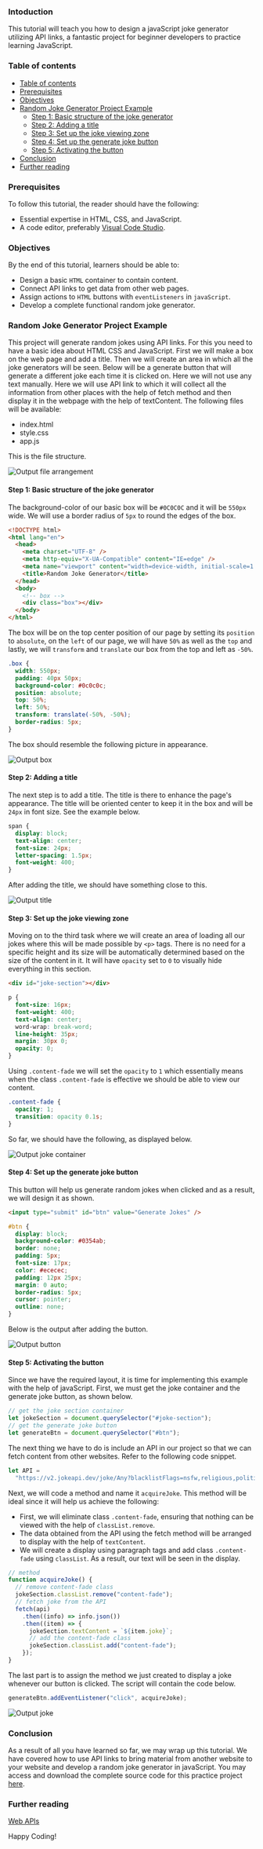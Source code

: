 ### Intoduction
This tutorial will teach you how to design a javaScript joke generator utilizing API links, a fantastic project for beginner developers to practice learning JavaScript.

### Table of contents

- [Table of contents](#table-of-contents)
- [Prerequisites](#prerequisites)
- [Objectives](#objectives)
- [Random Joke Generator Project Example](#random-joke-generator-project-example)
  - [Step 1: Basic structure of the joke generator](#step-1-basic-structure-of-the-joke-generator)
  - [Step 2: Adding a title](#step-2-adding-a-title)
  - [Step 3: Set up the joke viewing zone](#step-3-set-up-the-joke-viewing-zone)
  - [Step 4: Set up the generate joke button](#step-4-set-up-the-generate-joke-button)
  - [Step 5: Activating the button](#step-5-activating-the-button)
- [Conclusion](#conclusion)
- [Further reading](#further-reading)

### Prerequisites

To follow this tutorial, the reader should have the following:

- Essential expertise in HTML, CSS, and JavaScript.
- A code editor, preferably [Visual Code Studio](https://code.visualstudio.com/).

### Objectives

By the end of this tutorial, learners should be able to:

- Design a basic `HTML` container to contain content.
- Connect API links to get data from other web pages.
- Assign actions to `HTML` buttons with `eventListeners` in `javaScript`.
- Develop a complete functional random joke generator.

### Random Joke Generator Project Example

This project will generate random jokes using API links. For this you need to have a basic idea about HTML CSS and JavaScript. First we will make a box on the web page and add a title. Then we will create an area in which all the joke generators will be seen. Below will be a generate button that will generate a different joke each time it is clicked on. Here we will not use any text manually. Here we will use API link to which it will collect all the information from other places with the help of fetch method and then display it in the webpage with the help of textContent.
The following files will be available:

- index.html
- style.css
- app.js

This is the file structure.

![Output file arrangement](random-joke-generator-a-complete-guide/output-file-arrangement.png)

#### Step 1: Basic structure of the joke generator

The background-color of our basic box will be `#0C0C0C` and it will be `550px` wide. We will use a border radius of `5px` to round the edges of the box.

```html
<!DOCTYPE html>
<html lang="en">
  <head>
    <meta charset="UTF-8" />
    <meta http-equiv="X-UA-Compatible" content="IE=edge" />
    <meta name="viewport" content="width=device-width, initial-scale=1.0" />
    <title>Random Joke Generator</title>
  </head>
  <body>
    <!-- box -->
    <div class="box"></div>
  </body>
</html>
```

The box will be on the top center position of our page by setting its `position` to `absolute`, on the `left` of our page, we will have `50%` as well as the `top` and lastly, we will `transform` and `translate` our box from the top and left as `-50%`.

```css
.box {
  width: 550px;
  padding: 40px 50px;
  background-color: #0c0c0c;
  position: absolute;
  top: 50%;
  left: 50%;
  transform: translate(-50%, -50%);
  border-radius: 5px;
}
```

The box should resemble the following picture in appearance.

![Output box](random-joke-generator-a-complete-guide/output-box.png)

#### Step 2: Adding a title

The next step is to add a title. The title is there to enhance the page's appearance. The title will be oriented center to keep it in the box and will be `24px` in font size. See the example below.

```css
span {
  display: block;
  text-align: center;
  font-size: 24px;
  letter-spacing: 1.5px;
  font-weight: 400;
}
```

After adding the title, we should have something close to this.

![Output title](random-joke-generator-a-complete-guide/output-title.png)

#### Step 3: Set up the joke viewing zone

Moving on to the third task where we will create an area of loading all our jokes where this will be made possible by `<p>` tags. There is no need for a specific height and its size will be automatically determined based on the size of the content in it. It will have `opacity` set to `0` to visually hide everything in this section.

```html
<div id="joke-section"></div>
```

```css
p {
  font-size: 16px;
  font-weight: 400;
  text-align: center;
  word-wrap: break-word;
  line-height: 35px;
  margin: 30px 0;
  opacity: 0;
}
```

Using `.content-fade` we will set the `opacity` to `1` which essentially means when the class `.content-fade` is effective we should be able to view our content.

```css
.content-fade {
  opacity: 1;
  transition: opacity 0.1s;
}
```

So far, we should have the following, as displayed below.

![Output joke container](random-joke-generator-a-complete-guide/output-joke-container.png)

#### Step 4: Set up the generate joke button

This button will help us generate random jokes when clicked and as a result, we will design it as shown.

```html
<input type="submit" id="btn" value="Generate Jokes" />
```

```css
#btn {
  display: block;
  background-color: #0354ab;
  border: none;
  padding: 5px;
  font-size: 17px;
  color: #ececec;
  padding: 12px 25px;
  margin: 0 auto;
  border-radius: 5px;
  cursor: pointer;
  outline: none;
}
```

Below is the output after adding the button.

![Output button](random-joke-generator-a-complete-guide/output-btn.png)

#### Step 5: Activating the button

Since we have the required layout, it is time for implementing this example with the help of javaScript. First, we must get the joke container and the generate joke button, as shown below.

```javascript
// get the joke section container
let jokeSection = document.querySelector("#joke-section");
// get the generate joke button
let generateBtn = document.querySelector("#btn");
```

The next thing we have to do is include an API in our project so that we can fetch content from other websites. Refer to the following code snippet.

```javascript
let API =
  "https://v2.jokeapi.dev/joke/Any?blacklistFlags=nsfw,religious,political,racist,sexist,explicit&type=single";
```

Next, we will code a method and name it `acquireJoke`. This method will be ideal since it will help us achieve the following:

- First, we will eliminate class `.content-fade`, ensuring that nothing can be viewed with the help of `classList.remove`.
- The data obtained from the API using the fetch method will be arranged to display with the help of `textContent`.
- We will create a display using paragraph tags and add class `.content-fade` using `classList`. As a result, our text will be seen in the display.

```javascript
// method
function acquireJoke() {
  // remove content-fade class
  jokeSection.classList.remove("content-fade");
  // fetch joke from the API
  fetch(api)
    .then((info) => info.json())
    .then((item) => {
      jokeSection.textContent = `${item.joke}`;
      // add the content-fade class
      jokeSection.classList.add("content-fade");
    });
}
```

The last part is to assign the method we just created to display a joke whenever our button is clicked. The script will contain the code below.

```javascript
generateBtn.addEventListener("click", acquireJoke);
```

![Output joke](random-joke-generator-a-complete-guide/output-joke.png)

### Conclusion

As a result of all you have learned so far, we may wrap up this tutorial. We have covered how to use API links to bring material from another website to your website and develop a random joke generator in javaScript. You may access and download the complete source code for this practice project [here](https://github.com/EssyG10/random-joke-generator).

### Further reading

[Web APIs](https://developer.mozilla.org/en-US/docs/Web/API/Document/links)

Happy Coding!
